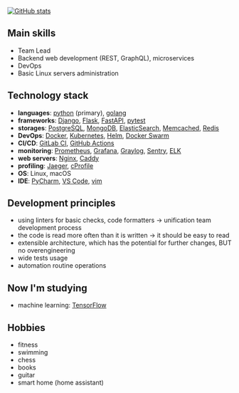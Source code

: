 [![GitHub stats](https://github-readme-stats.vercel.app/api?username=slapshin&count_private=true&show_icons=true)](https://github.com/anuraghazra/github-readme-stats)

## Main skills
- Team Lead
- Backend web development (REST, GraphQL), microservices
- DevOps
- Basic Linux servers administration

## Technology stack
- **languages**: [python](https://www.python.org) (primary), [golang](https://go.dev)
- **frameworks**: [Django](https://www.djangoproject.com), [Flask](https://flask.palletsprojects.com), [FastAPI](https://fastapi.tiangolo.com), [pytest](https://docs.pytest.org)
- **storages**: [PostgreSQL](https://www.postgresql.org), [MongoDB](https://www.mongodb.com), [ElasticSearch](https://www.elastic.co/elasticsearch/), [Memcached](https://memcached.org), [Redis](https://redis.io)
- **DevOps**: [Docker](https://www.docker.com), [Kubernetes](https://kubernetes.io), [Helm](https://helm.sh), [Docker Swarm](https://docs.docker.com/engine/swarm/)
- **CI/CD**: [GitLab CI](https://docs.gitlab.com/ee/ci/), [GitHub Actions](https://github.com/features/actions)
- **monitoring**: [Prometheus](https://prometheus.io), [Grafana](https://grafana.com), [Graylog](https://www.graylog.org), [Sentry](https://sentry.io), [ELK](https://www.elastic.co/what-is/elk-stack)
- **web servers**: [Nginx](https://www.nginx.com), [Caddy](https://caddyserver.com)
- **profiling**: [Jaeger](https://www.jaegertracing.io), [cProfile](https://docs.python.org/3/library/profile.html)
- **OS**: Linux, macOS
- **IDE**: [PyCharm](https://www.jetbrains.com/pycharm/), [VS Code](https://code.visualstudio.com), [vim](https://www.vim.org)

## Development principles
- using linters for basic checks, code formatters -> unification team development process
- the code is read more often than it is written -> it should be easy to read
- extensible architecture, which has the potential for further changes, BUT no overengineering
- wide tests usage
- automation routine operations

## Now I'm studying
- machine learning: [TensorFlow](https://www.tensorflow.org)

## Hobbies
- fitness
- swimming
- chess
- books
- guitar
- smart home (home assistant)

